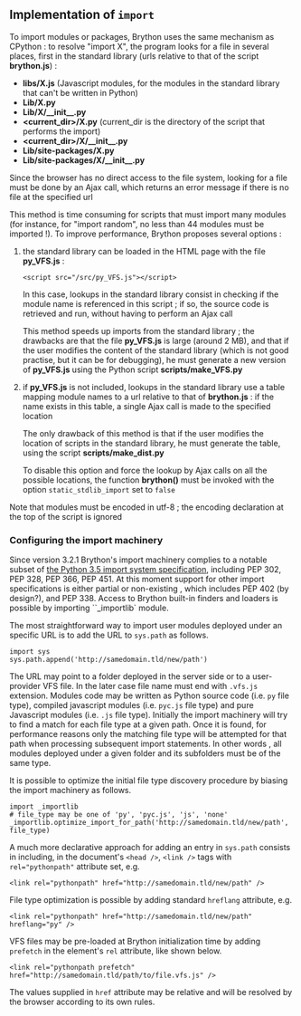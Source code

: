 Implementation of `import`
--------------------------

To import modules or packages, Brython uses the same mechanism as CPython : to 
resolve "import X", the program looks for a file in several places, first in 
the standard library (urls relative to that of the script __brython.js__) :

- __libs/X.js__ (Javascript modules, for the modules in the standard library 
  that can't be written in Python)
- __Lib/X.py__
- __Lib/X/\_\_init\_\_.py__
- __&lt;current\_dir&gt;/X.py__ (current\_dir is the directory of the script that
  performs the import)
- __&lt;current\_dir&gt;/X/\_\_init\_\_.py__
- __Lib/site-packages/X.py__
- __Lib/site-packages/X/\_\_init\_\_.py__

Since the browser has no direct access to the file system, looking for a file must be done by an Ajax call, which returns an error message if there is no file at the specified url

This method is time consuming for scripts that must import many modules (for instance, for "import random", no less than 44 modules must be imported !). To improve performance, Brython proposes several options :

1. the standard library can be loaded in the HTML page with the file __py\_VFS.js__ :

   `<script src="/src/py_VFS.js"></script>`

   In this case, lookups in the standard library consist in checking if the module name is referenced in this script ; if so, the source code is retrieved and run, without having to perform an Ajax call

   This method speeds up imports from the standard library ; the drawbacks are that the file __py\_VFS.js__ is large (around 2 MB), and that if the user modifies the content of the standard library (which is not good practise, but it can be for debugging), he must generate a new version of __py\_VFS.js__ using the Python script __scripts/make\_VFS.py__

2. if __py\_VFS.js__ is not included, lookups in the standard library use a table mapping module names to a url relative to that of __brython.js__ : if the name exists in this table, a single Ajax call is made to the specified location

   The only drawback of this method is that if the user modifies the location of scripts in the standard library, he must generate the table, using the script __scripts/make\_dist.py__

   To disable this option and force the lookup by Ajax calls on all the possible locations, the function __brython()__ must be invoked with the option `static_stdlib_import` set to `false`

Note that modules must be encoded in utf-8 ; the encoding declaration at the top of the script is ignored

### Configuring the import machinery

Since version 3.2.1 Brython's import machinery complies to a notable subset of [the Python 3.5 import system specification](http://docs.python.org/3/reference/import), including PEP 302, PEP 328, PEP 366, PEP 451. At this moment support for other import specifications is either partial or non-existing , which includes PEP 402 (by design?), 
and PEP 338. Access to Brython built-in finders and loaders is possible by importing ``_importlib` module.

The most straightforward way to import user modules deployed under an specific URL is to add the URL to `sys.path` as follows.

```
import sys
sys.path.append('http://samedomain.tld/new/path')
```

The URL may point to a folder deployed in the server side or to a user-provider VFS file. In the later case file name must end with `.vfs.js` extension. Modules code may be written as Python source code (i.e. `py` file type), compiled javascript modules (i.e. `pyc.js` file type) and pure Javascript modules (i.e. `.js` file type). Initially the import machinery will try to find a match for each file type at a given path. Once it is found, for performance reasons only the matching file type will be attempted for that path when processing subsequent import statements. In other words , all modules deployed under a given folder and its subfolders must be of the same type.

It is possible to optimize the initial file type discovery procedure by biasing the import machinery as follows.

```
import _importlib
# file_type may be one of 'py', 'pyc.js', 'js', 'none'
_importlib.optimize_import_for_path('http://samedomain.tld/new/path', file_type)
```

A much more declarative approach for adding an entry in `sys.path` consists in including, in the document's `<head />`, `<link />` tags with `rel="pythonpath"` attribute set, e.g.

   `<link rel="pythonpath" href="http://samedomain.tld/new/path" />`

File type optimization is possible by adding standard `hreflang` attribute, e.g.

   `<link rel="pythonpath" href="http://samedomain.tld/new/path" hreflang="py" />`

VFS files may be pre-loaded at Brython initialization time by adding `prefetch` in the element's `rel` attribute, like shown below.

   `<link rel="pythonpath prefetch" href="http://samedomain.tld/path/to/file.vfs.js" />`

The values supplied in `href` attribute may be relative and will be resolved by the browser according to its own rules.

